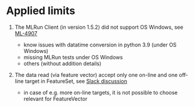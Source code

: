 # Applied limits

1. The MLRun Client (in version 1.5.2) did not support OS Windows, 
see [ML-4907](https://docs.mlrun.org/en/latest/change-log/index.html#limitations)
   - know issues with datatime conversion in python 3.9 (under OS Windows)
   - missing MLRun tests under OS Windows
   - others (without addition details)
   
2. The data read (via feature vector) accept only one on-line and
   one off-line target in FeatureSet, see [Slack discussion](https://mlopslive.slack.com/archives/C014XCMNY4Q/p1701025414893399?thread_ts=1701021926.280329&cid=C014XCMNY4Q)
   - in case of e.g. more on-line targets, it is not possible to choose 
   relevant for FeatureVector  